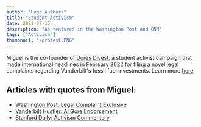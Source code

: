 ```yaml
---
author: "Hugo Authors"
title: "Student Activism"
date: 2021-07-15
description: "As featured in the Washington Post and CNN"
tags: ["Activism"]
thumbnail: "/protest.PNG"
---
```


Miguel is the co-founder of [Dores Divest](https://divestvanderbilt.com/), a student activist campaign that made international headlines in February 2022 for filing a novel legal complaints regarding Vanderbilt's fossil fuel investments. Learn more [here](https://divestvanderbilt.com/).

## Articles with quotes from Miguel:

- [Washington Post: Legal Complaint Exclusive](https://www.washingtonpost.com/education/2022/02/16/college-fossil-fuel-divest-legal-action/)
- [Vanderbilt Hustler: Al Gore Endorsement](https://vanderbilthustler.com/44409/featured/of-course-al-gore-endorses-vanderbilt-divesting-from-fossil-fuels/)
- [Stanford Daily: Activism Commentary](https://stanforddaily.com/2022/02/16/climate-defense-project-and-fossil-free-stanford-file-legal-complaint-against-stanford/)
